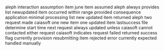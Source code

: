 aleph interaction assumption item june item assumed aleph always provides list newupdated item occurred within range provided consequence application minimal processing list new updated item returned aleph two request made caiasoft one new item one updated item lastsuccess file determine start time next request always updated unless caiasoft cannot contacted either request caiasoft indicates request failed returned success flag currently provision resubmitting item rejected error currently expected handled manually